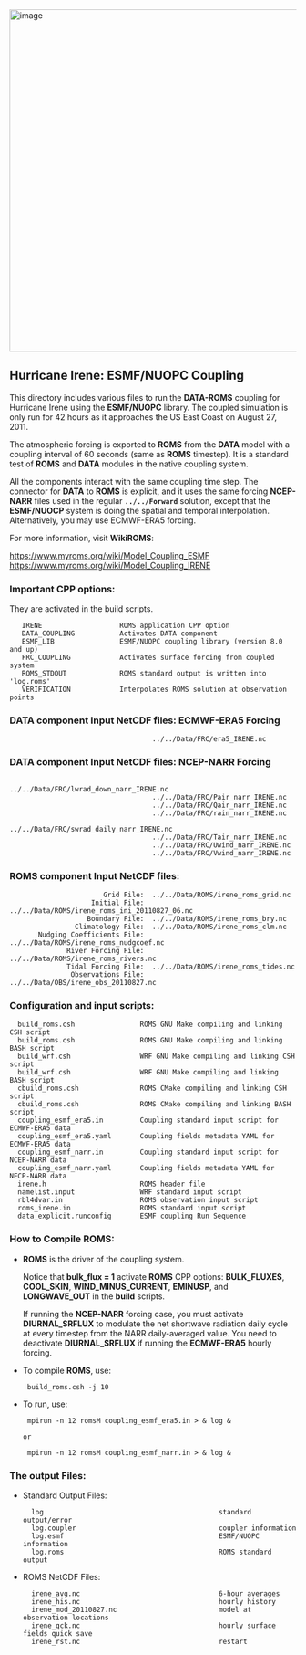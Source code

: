 <img width="600" alt="image" src="https://github.com/myroms/roms_test/assets/23062912/ad6a7ef1-1fed-4b2e-96b9-9c53615b9333">

## Hurricane Irene: ESMF/NUOPC Coupling

This directory includes various files to run the **DATA-ROMS**
coupling for Hurricane Irene using the **ESMF/NUOPC** library. The
coupled simulation is only run for 42 hours as it approaches the
US East Coast on August 27, 2011.

The atmospheric forcing is exported to **ROMS** from the **DATA** model
with a coupling interval of 60 seconds (same as **ROMS** timestep). It
is a standard test of **ROMS** and **DATA** modules in the native coupling
system.

All the components interact with the same coupling time step.
The connector for **DATA** to **ROMS** is explicit, and it uses the same
forcing **NCEP-NARR** files used in the regular **`../../Forward`** solution,
except that the **ESMF/NUOCP** system is doing the spatial and temporal
interpolation. Alternatively, you may use ECMWF-ERA5 forcing.

For more information, visit **WikiROMS**:

https://www.myroms.org/wiki/Model_Coupling_ESMF
https://www.myroms.org/wiki/Model_Coupling_IRENE


### Important CPP options:

They are activated in the build scripts.

```
   IRENE                   ROMS application CPP option
   DATA_COUPLING           Activates DATA component
   ESMF_LIB                ESMF/NUOPC coupling library (version 8.0 and up)
   FRC_COUPLING            Activates surface forcing from coupled system
   ROMS_STDOUT             ROMS standard output is written into 'log.roms'
   VERIFICATION            Interpolates ROMS solution at observation points
```

### DATA component Input NetCDF files: ECMWF-ERA5 Forcing

```
                                   ../../Data/FRC/era5_IRENE.nc
```

### DATA component Input NetCDF files: NCEP-NARR Forcing

```
                                   ../../Data/FRC/lwrad_down_narr_IRENE.nc
                                   ../../Data/FRC/Pair_narr_IRENE.nc
                                   ../../Data/FRC/Qair_narr_IRENE.nc
                                   ../../Data/FRC/rain_narr_IRENE.nc
                                   ../../Data/FRC/swrad_daily_narr_IRENE.nc
                                   ../../Data/FRC/Tair_narr_IRENE.nc
                                   ../../Data/FRC/Uwind_narr_IRENE.nc
                                   ../../Data/FRC/Vwind_narr_IRENE.nc
```

### ROMS component Input NetCDF files:

```
                       Grid File:  ../../Data/ROMS/irene_roms_grid.nc
                    Initial File:  ../../Data/ROMS/irene_roms_ini_20110827_06.nc
                   Boundary File:  ../../Data/ROMS/irene_roms_bry.nc
                Climatology File:  ../../Data/ROMS/irene_roms_clm.nc
       Nudging Coefficients File:  ../../Data/ROMS/irene_roms_nudgcoef.nc
              River Forcing File:  ../../Data/ROMS/irene_roms_rivers.nc
              Tidal Forcing File:  ../../Data/ROMS/irene_roms_tides.nc
               Observations File:  ../../Data/OBS/irene_obs_20110827.nc
```

### Configuration and input scripts:

```
  build_roms.csh                ROMS GNU Make compiling and linking CSH script
  build_roms.csh                ROMS GNU Make compiling and linking BASH script
  build_wrf.csh                 WRF GNU Make compiling and linking CSH script
  build_wrf.csh                 WRF GNU Make compiling and linking BASH script
  cbuild_roms.csh               ROMS CMake compiling and linking CSH script
  cbuild_roms.csh               ROMS CMake compiling and linking BASH script
  coupling_esmf_era5.in         Coupling standard input script for ECMWF-ERA5 data
  coupling_esmf_era5.yaml       Coupling fields metadata YAML for ECMWF-ERA5 data
  coupling_esmf_narr.in         Coupling standard input script for NCEP-NARR data
  coupling_esmf_narr.yaml       Coupling fields metadata YAML for NECP-NARR data
  irene.h                       ROMS header file
  namelist.input                WRF standard input script
  rbl4dvar.in                   ROMS observation input script
  roms_irene.in                 ROMS standard input script
  data_explicit.runconfig       ESMF coupling Run Sequence
 ```
     
### How to Compile ROMS:

- **ROMS** is the driver of the coupling system.

  Notice that **bulk_flux = 1** activate **ROMS** CPP options: **BULK_FLUXES**, **COOL_SKIN**,
  **WIND_MINUS_CURRENT**, **EMINUSP**, and **LONGWAVE_OUT** in the **build** scripts.

  If running the **NCEP-NARR** forcing case, you must activate **DIURNAL_SRFLUX** to
  modulate the net shortwave radiation daily cycle at every timestep from the NARR
  daily-averaged value. You need to deactivate **DIURNAL_SRFLUX** if running the
  **ECMWF-ERA5** hourly forcing.

- To compile **ROMS**, use:
   ```
    build_roms.csh -j 10
   ```
- To run, use:
   ```
    mpirun -n 12 romsM coupling_esmf_era5.in > & log &

   or

    mpirun -n 12 romsM coupling_esmf_narr.in > & log &
   ```

### The output Files:

- Standard Output Files:

  ```
    log                                           standard output/error
    log.coupler                                   coupler information
    log.esmf                                      ESMF/NUOPC information
    log.roms                                      ROMS standard output
  ```

- ROMS NetCDF Files:

  ```
    irene_avg.nc                                  6-hour averages
    irene_his.nc                                  hourly history
    irene_mod_20110827.nc                         model at observation locations
    irene_qck.nc                                  hourly surface fields quick save
    irene_rst.nc                                  restart
  ```
